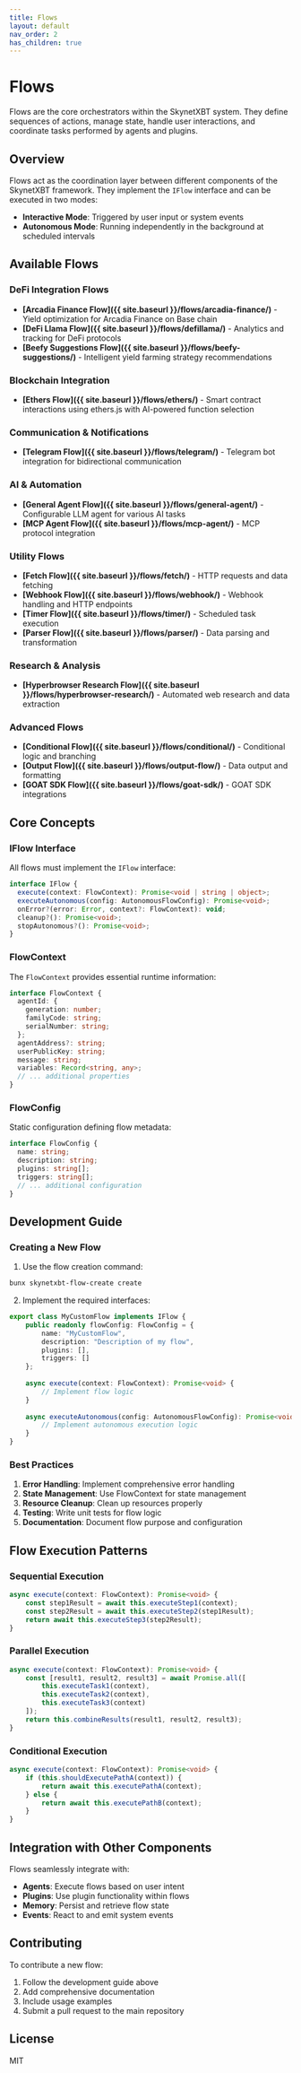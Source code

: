 ```yaml
---
title: Flows
layout: default
nav_order: 2
has_children: true
---
```


# Flows

Flows are the core orchestrators within the SkynetXBT system. They define sequences of actions, manage state, handle user interactions, and coordinate tasks performed by agents and plugins.

## Overview

Flows act as the coordination layer between different components of the SkynetXBT framework. They implement the `IFlow` interface and can be executed in two modes:

- **Interactive Mode**: Triggered by user input or system events
- **Autonomous Mode**: Running independently in the background at scheduled intervals

## Available Flows

### DeFi Integration Flows
- **[Arcadia Finance Flow]({{ site.baseurl }}/flows/arcadia-finance/)** - Yield optimization for Arcadia Finance on Base chain
- **[DeFi Llama Flow]({{ site.baseurl }}/flows/defillama/)** - Analytics and tracking for DeFi protocols  
- **[Beefy Suggestions Flow]({{ site.baseurl }}/flows/beefy-suggestions/)** - Intelligent yield farming strategy recommendations

### Blockchain Integration
- **[Ethers Flow]({{ site.baseurl }}/flows/ethers/)** - Smart contract interactions using ethers.js with AI-powered function selection

### Communication & Notifications
- **[Telegram Flow]({{ site.baseurl }}/flows/telegram/)** - Telegram bot integration for bidirectional communication

### AI & Automation
- **[General Agent Flow]({{ site.baseurl }}/flows/general-agent/)** - Configurable LLM agent for various AI tasks
- **[MCP Agent Flow]({{ site.baseurl }}/flows/mcp-agent/)** - MCP protocol integration

### Utility Flows
- **[Fetch Flow]({{ site.baseurl }}/flows/fetch/)** - HTTP requests and data fetching
- **[Webhook Flow]({{ site.baseurl }}/flows/webhook/)** - Webhook handling and HTTP endpoints
- **[Timer Flow]({{ site.baseurl }}/flows/timer/)** - Scheduled task execution
- **[Parser Flow]({{ site.baseurl }}/flows/parser/)** - Data parsing and transformation

### Research & Analysis
- **[Hyperbrowser Research Flow]({{ site.baseurl }}/flows/hyperbrowser-research/)** - Automated web research and data extraction

### Advanced Flows
- **[Conditional Flow]({{ site.baseurl }}/flows/conditional/)** - Conditional logic and branching
- **[Output Flow]({{ site.baseurl }}/flows/output-flow/)** - Data output and formatting
- **[GOAT SDK Flow]({{ site.baseurl }}/flows/goat-sdk/)** - GOAT SDK integrations

## Core Concepts

### IFlow Interface

All flows must implement the `IFlow` interface:

```typescript
interface IFlow {
  execute(context: FlowContext): Promise<void | string | object>;
  executeAutonomous(config: AutonomousFlowConfig): Promise<void>;
  onError?(error: Error, context?: FlowContext): void;
  cleanup?(): Promise<void>;
  stopAutonomous?(): Promise<void>;
}
```

### FlowContext

The `FlowContext` provides essential runtime information:

```typescript
interface FlowContext {
  agentId: {
    generation: number;
    familyCode: string;
    serialNumber: string;
  };
  agentAddress?: string;
  userPublicKey: string;
  message: string;
  variables: Record<string, any>;
  // ... additional properties
}
```

### FlowConfig

Static configuration defining flow metadata:

```typescript
interface FlowConfig {
  name: string;
  description: string;
  plugins: string[];
  triggers: string[];
  // ... additional configuration
}
```

## Development Guide

### Creating a New Flow

1. Use the flow creation command:
```bash
bunx skynetxbt-flow-create create
```

2. Implement the required interfaces:
```typescript
export class MyCustomFlow implements IFlow {
    public readonly flowConfig: FlowConfig = {
        name: "MyCustomFlow",
        description: "Description of my flow",
        plugins: [],
        triggers: []
    };
    
    async execute(context: FlowContext): Promise<void> {
        // Implement flow logic
    }
    
    async executeAutonomous(config: AutonomousFlowConfig): Promise<void> {
        // Implement autonomous execution logic
    }
}
```

### Best Practices

1. **Error Handling**: Implement comprehensive error handling
2. **State Management**: Use FlowContext for state management  
3. **Resource Cleanup**: Clean up resources properly
4. **Testing**: Write unit tests for flow logic
5. **Documentation**: Document flow purpose and configuration

## Flow Execution Patterns

### Sequential Execution
```typescript
async execute(context: FlowContext): Promise<void> {
    const step1Result = await this.executeStep1(context);
    const step2Result = await this.executeStep2(step1Result);
    return await this.executeStep3(step2Result);
}
```

### Parallel Execution
```typescript
async execute(context: FlowContext): Promise<void> {
    const [result1, result2, result3] = await Promise.all([
        this.executeTask1(context),
        this.executeTask2(context), 
        this.executeTask3(context)
    ]);
    return this.combineResults(result1, result2, result3);
}
```

### Conditional Execution
```typescript
async execute(context: FlowContext): Promise<void> {
    if (this.shouldExecutePathA(context)) {
        return await this.executePathA(context);
    } else {
        return await this.executePathB(context);
    }
}
```

## Integration with Other Components

Flows seamlessly integrate with:
- **Agents**: Execute flows based on user intent
- **Plugins**: Use plugin functionality within flows
- **Memory**: Persist and retrieve flow state
- **Events**: React to and emit system events

## Contributing

To contribute a new flow:

1. Follow the development guide above
2. Add comprehensive documentation
3. Include usage examples
4. Submit a pull request to the main repository

## License

MIT 